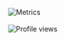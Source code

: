 ![Metrics](https://github-readme-stats.vercel.app/api?username=ahmedbinmoh&show_icons=true&theme=radical)
<br>
<br>
![Profile views](https://gpvc.arturio.dev/ahmedbinmoh) 
